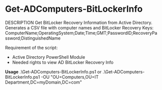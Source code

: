 # Get-ADComputers-BitLockerInfo

DESCRIPTION
Get BitLocker Recovery Information from Active Directory.
Generates a CSV file with computer names and BitLocker Recovery Keys:
ComputerName;OperatingSystem;Date;Time;GMT;PasswordID;RecoveryPassword;DistinguishedName
 
Requirement of the script:
 - Active Directory PowerShell Module
 - Needed rights to view AD BitLocker Recovery Info
 
 <B>Usage</B>
 .\Get-ADComputers-BitLockerInfo.ps1
  or
  .\Get-ADComputers-BitLockerInfo.ps1 -OU "OU=Computers,OU=IT Department,DC=myDomain,DC=com"

